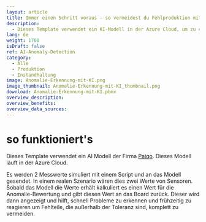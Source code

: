 ```yaml
---
layout: article
title: Immer einen Schritt voraus – so vermeidest du Fehlproduktion mithilfe von KI
description: 
  - Dieses Template verwendet ein KI-Modell in der Azure Cloud, um zu erkennen, wenn eine Anomalie in der Produktion auftritt, wodurch die Wahrscheinlichkeit einer Fehlproduktion erhöht wird. Dazu werden zwei Messwerte an ein KI-Modell gesendet und über die JSON-Datenquelle auf Anomalien geprüft. Dieser Wert dient als Indikator für die Qualität der Produktion und ermöglicht es dir, Fehlproduktionen rechtzeitig zu erkennen und zu vermeiden. Das Dashboard zeigt dir auftretende negative Werte leicht verständlich und auf einen Blick an, so dass Mitarbeiter und Mitarbeiterinnen selbstständig und umgehend reagieren können, um fehlerhafte Produktionsteile zu vermeiden. Spare Zeit und Kosten in deiner Produktion und lade dir das Template kostenlos herunter.
lang: de
weight: 1700
isDraft: false
ref: AI-Anomaly-Detection
category:
  - Alle
  - Produktion
  - Instandhaltung
image: Anomalie-Erkennung-mit-KI.png
image_thumbnail: Anomalie-Erkennung-mit-KI_thumbnail.png
download: Anomalie-Erkennung-mit-KI.pbmx
overview_description:
overview_benefits:
overview_data_sources:
---
```

# so funktioniert's

Dieses Template verwendet ein AI Modell der Firma [Paiqo](https://paiqo.com/de/). Dieses Modell läuft in der Azure Cloud.

Es werden 2 Messwerte simuliert mit einem Script und an das Modell gesendet. In einem realen Szenario wären dies zwei Werte von Sensoren. Sobald das Modell die Werte erhält kalkuliert es einen Wert für die Anomalie-Bewertung und gibt diesen Wert an das Board zurück. Dieser wird dann angezeigt und hilft, schnell Probleme zu erkennen und frühzeitig zu reagieren um Fehlteile, die außerhalb der Toleranz sind, komplett zu vermeiden.
